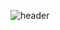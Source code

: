 ![header](https://capsule-render.vercel.app/api?type=venom&color=B897FF&height=200&section=header&text=엄수현&fontSize=30&fontColor=000000)
